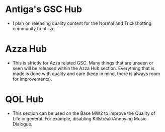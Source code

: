# Antiga's GSC Hub
  - I plan on releasing quality content for the Normal and Trickshotting community to utilize.
  
# Azza Hub
  - This is strictly for Azza related GSC. Many things that are unseen or seen will be released within the Azza Hub section. Everything that is made is done with quality and care (keep in mind, there is always room for improvements).

# QOL Hub
  - This section can be used on the Base MW2 to improve the Quality of Life in general. For example, disabling Killstreak/Annoying Music Dialogue.
